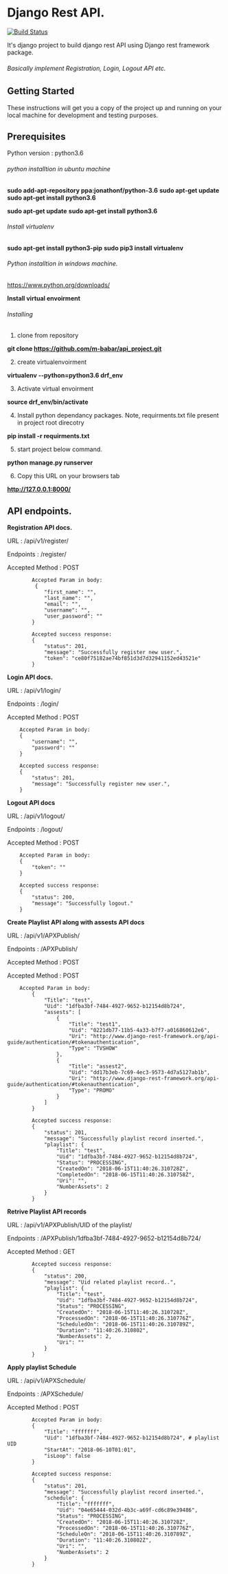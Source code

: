 # Django Rest API.

[![Build Status](https://api.travis-ci.org/m-babar/api_project.png?branch=master)](https://api.travis-ci.org/m-babar/api_project)

It's django project to build django rest API using Django rest framework package.
###### Basically implement Registration, Login, Logout API etc.

## Getting Started
These instructions will get you a copy of the project up and running on your local machine for development and testing purposes.

## Prerequisites
Python version : python3.6
###### python installtion in ubuntu machine
**sudo add-apt-repository ppa:jonathonf/python-3.6**
**sudo apt-get update**
**sudo apt-get install python3.6**

**sudo apt-get update**
**sudo apt-get install python3.6**

###### Install virtualenv
**sudo apt-get install python3-pip**
**sudo pip3 install virtualenv**

###### Python installtion in windows machine.
https://www.python.org/downloads/

**Install virtual envoirment**

###### Installing
1. clone from repository

**git clone https://github.com/m-babar/api_project.git**

2. create virtualenvoirment

**virtualenv --python=python3.6 drf_env**

3. Activate virtual envoirment

**source drf_env/bin/activate**

4. Install python dependancy packages.
Note, requirments.txt file present in project root direcotry


**pip install -r requirments.txt**

5. start project below command.

**python manage.py runserver**

6. Copy this URL on your browsers tab 

**http://127.0.0.1:8000/**
 
## API endpoints.

**Registration API docs.**

URL : /api/v1/register/

Endpoints : /register/

Accepted Method : POST

            Accepted Param in body:
             {
                "first_name": "",
                "last_name": "",
                "email": "",
                "username": "",
                "user_password": ""
            }

            Accepted success response: 
            {
                "status": 201,
                "message": "Successfully register new user.",
                "token": "ce80f75182ae74bf851d3d7d32941152ed43521e"
            }
			
**Login API docs.**

URL : /api/v1/login/

Endpoints : /login/

Accepted Method : POST

        Accepted Param in body:
        {
            "username": "",
            "password": ""
        }

        Accepted success response: 
        {
            "status": 201,
            "message": "Successfully register new user.",
        }
		

**Logout API docs**

URL : /api/v1/logout/

Endpoints : /logout/

Accepted Method : POST

        Accepted Param in body:
        {
            "token": ""
        }

        Accepted success response: 
        {
            "status": 200,
            "message": "Successfully logout."
        }
		
		

**Create Playlist API along with assests API docs**

URL : /api/v1/APXPublish/

Endpoints : /APXPublish/
            
Accepted Method : POST

Accepted Method : POST

        Accepted Param in body:
            {
                "Title": "test",
                "Uid": "1dfba3bf-7484-4927-9652-b12154d8b724",
                "assests": [
                    {
                        "Title": "test1",
                        "Uid": "0221db77-11b5-4a33-b7f7-a016860612e6",
                        "Uri": "http://www.django-rest-framework.org/api-guide/authentication/#tokenauthentication",
                        "Type": "TVSHOW"
                    },
                    {
                        "Title": "assest2",
                        "Uid": "dd17b3eb-7c69-4ec3-9573-4d7a5127ab1b",
                        "Uri": "http://www.django-rest-framework.org/api-guide/authentication/#tokenauthentication",
                        "Type": "PROMO"
                    }
                ]
            }

            Accepted success response: 
            {
                "status": 201,
                "message": "Successfully playlist record inserted.",
                "playlist": {
                    "Title": "test",
                    "Uid": "1dfba3bf-7484-4927-9652-b12154d8b724",
                    "Status": "PROCESSING",
                    "CreatedOn": "2018-06-15T11:40:26.310728Z",
                    "CompletedOn": "2018-06-15T11:40:26.310758Z",
                    "Uri": "",
                    "NumberAssets": 2
                }
            } 
            
            
**Retrive Playlist API records**

URL : /api/v1/APXPublish/UID of the playlist/

Endpoints : /APXPublish/1dfba3bf-7484-4927-9652-b12154d8b724/
            
Accepted Method : GET

         
            Accepted success response: 
            {
                "status": 200,
                "message": "Uid related playlist record..",
                "playlist": {
                    "Title": "test",
                    "Uid": "1dfba3bf-7484-4927-9652-b12154d8b724",
                    "Status": "PROCESSING",
                    "CreatedOn": "2018-06-15T11:40:26.310728Z",
                    "ProcessedOn": "2018-06-15T11:40:26.310776Z",
                    "ScheduledOn": "2018-06-15T11:40:26.310789Z",
                    "Duration": "11:40:26.310802",
                    "NumberAssets": 2,
                    "Uri": ""
                }
            }
		
    
**Apply playlist Schedule**
    
URL : /api/v1/APXSchedule/
    
 Endpoints : /APXSchedule/
            
Accepted Method : POST
            

            Accepted Param in body:
            {
                "Title": "fffffff",
                "Uid": "1dfba3bf-7484-4927-9652-b12154d8b724", # playlist UID
                "StartAt": "2018-06-10T01:01",
                "isLoop": false
            }

            Accepted success response: 
            {
                "status": 201,
                "message": "Successfully playlist record inserted.",
                "schedule": {
                    "Title": "fffffff",
                    "Uid": "04e65444-032d-4b3c-a69f-cd6c89e39486",
                    "Status": "PROCESSING",
                    "CreatedOn": "2018-06-15T11:40:26.310728Z",
                    "ProcessedOn": "2018-06-15T11:40:26.310776Z",
                    "ScheduleOn": "2018-06-15T11:40:26.310789Z",
                    "Duration": "11:40:26.310802Z",
                    "Uri": "",
                    "NumberAssets": 2
                }
            }

